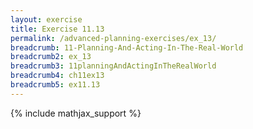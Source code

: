 ```yaml
---
layout: exercise
title: Exercise 11.13
permalink: /advanced-planning-exercises/ex_13/
breadcrumb: 11-Planning-And-Acting-In-The-Real-World
breadcrumb2: ex_13
breadcrumb3: 11planningAndActingInTheRealWorld
breadcrumb4: ch11ex13
breadcrumb5: ex11.13
---
```


{% include mathjax_support %}


